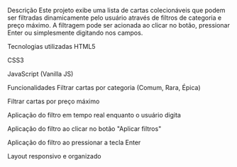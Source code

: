 Descrição
Este projeto exibe uma lista de cartas colecionáveis que podem ser filtradas dinamicamente pelo usuário através de filtros de categoria e preço máximo. A filtragem pode ser acionada ao clicar no botão, pressionar Enter ou simplesmente digitando nos campos.

Tecnologias utilizadas
HTML5

CSS3

JavaScript (Vanilla JS)

Funcionalidades
Filtrar cartas por categoria (Comum, Rara, Épica)

Filtrar cartas por preço máximo

Aplicação do filtro em tempo real enquanto o usuário digita

Aplicação do filtro ao clicar no botão "Aplicar filtros"

Aplicação do filtro ao pressionar a tecla Enter

Layout responsivo e organizado
